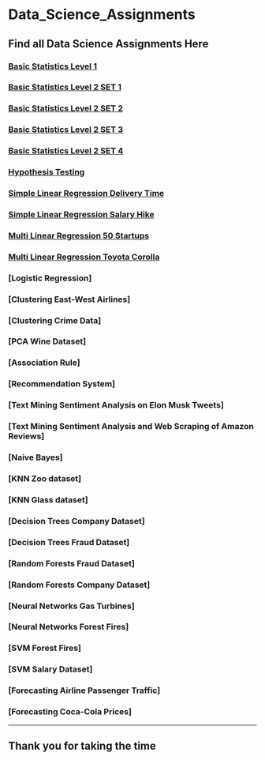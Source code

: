 # Data_Science_Assignments

## Find all Data Science Assignments Here

### [Basic Statistics Level 1](https://github.com/poojashedge12/Assignment-Basic-Stats-Level1)

### [Basic Statistics Level 2 SET 1](https://github.com/poojashedge12/Assignment_2_Set_1/blob/main/README.md)

### [Basic Statistics Level 2 SET 2](https://github.com/poojashedge12/Assignment_2_Set_2)

### [Basic Statistics Level 2 SET 3](https://github.com/poojashedge12/Basic-Statistics-Level-2-SET-3/blob/main/README.md)

### [Basic Statistics Level 2 SET 4]()

### [Hypothesis Testing](https://github.com/poojashedge12/Hypothesis-Testing)

### [Simple Linear Regression Delivery Time]()

### [Simple Linear Regression Salary Hike]()

### [Multi Linear Regression 50 Startups]()

### [Multi Linear Regression Toyota Corolla]()

### [Logistic Regression]

### [Clustering East-West Airlines]

### [Clustering Crime Data]

### [PCA Wine Dataset]

### [Association Rule]

### [Recommendation System]

### [Text Mining Sentiment Analysis on Elon Musk Tweets]

### [Text Mining Sentiment Analysis and Web Scraping of Amazon Reviews]

### [Naive Bayes]

### [KNN Zoo dataset]

### [KNN Glass dataset]

### [Decision Trees Company Dataset]

### [Decision Trees Fraud Dataset]

### [Random Forests Fraud Dataset]

### [Random Forests Company Dataset]

### [Neural Networks Gas Turbines]

### [Neural Networks Forest Fires]

### [SVM Forest Fires]

### [SVM Salary Dataset]

### [Forecasting Airline Passenger Traffic]

### [Forecasting Coca-Cola Prices]

___

**<h2>Thank you for taking the time**
